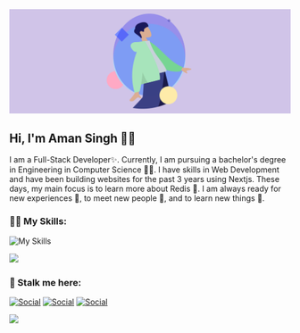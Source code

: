 <img src="westernfrog.jpg" alt="a banner that shows my name">

## Hi, I'm Aman Singh 👋🐸

I am a Full-Stack Developer✨. Currently, I am pursuing a bachelor's degree in Engineering in Computer Science 🧑‍💻. I have skills in Web Development and have been building websites for the past 3 years using Nextjs. These days, my main focus is to learn more about Redis 🐷. I am always ready for new experiences 🐥, to meet new people 🐸, and to learn new things 🤩.

### 🧑‍💻 My Skills:
![My Skills](https://skillicons.dev/icons?i=next,react,nodejs,tailwind,prisma,postgresql,mongodb,firebase,redis,javascript&perline=5)

<p>
<img src="https://github-readme-stats.vercel.app/api/top-langs?username=westernfrog&layout=compact&theme=tokyonight">
</p>

 ### 🤫 Stalk me here:
 <a href="https://www.instagram.com/iam__amansingh">![Social](https://skillicons.dev/icons?i=instagram)</a>
 <a href="https://twitter.com/iam__amansingh">![Social](https://skillicons.dev/icons?i=twitter)</a>
 <a href="https://www.linkedin.com/in/aman-singh123">![Social](https://skillicons.dev/icons?i=linkedin)</a>

![](https://komarev.com/ghpvc/?username=westernfrog)
 






